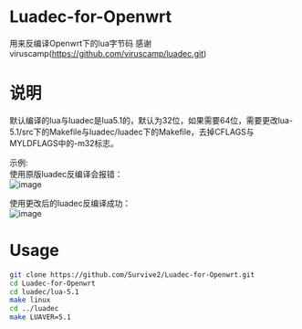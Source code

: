# Luadec-for-Openwrt
用来反编译Openwrt下的lua字节码
感谢viruscamp(https://github.com/viruscamp/luadec.git)
# 说明
默认编译的lua与luadec是lua5.1的，默认为32位，如果需要64位，需要更改lua-5.1/src下的Makefile与luadec/luadec下的Makefile，去掉CFLAGS与MYLDFLAGS中的-m32标志。<br>

示例:<br>
使用原版luadec反编译会报错：<br>
![image](https://github.com/user-attachments/assets/3ce78119-b993-4908-8172-ded061e95937)<br>

使用更改后的luadec反编译成功：<br>
![image](https://github.com/user-attachments/assets/b592a1c0-1639-47ce-98c7-44edee0660e5)<br>

# Usage
```sh
git clone https://github.com/Survive2/Luadec-for-Openwrt.git
cd Luadec-for-Openwrt
cd luadec/lua-5.1
make linux
cd ../luadec
make LUAVER=5.1
```
